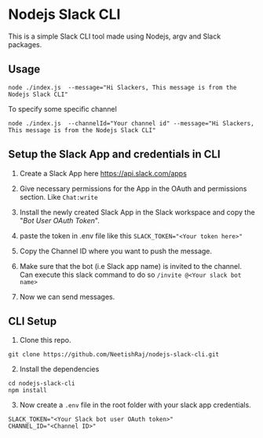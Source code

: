 # Nodejs Slack CLI
This is a simple Slack CLI tool made using Nodejs, argv and Slack packages.

## Usage

```
node ./index.js  --message="Hi Slackers, This message is from the Nodejs Slack CLI"
```

To specify some specific channel
```
node ./index.js  --channelId="Your channel id" --message="Hi Slackers, This message is from the Nodejs Slack CLI"
```


## Setup the Slack App and credentials in CLI

1. Create a Slack App here https://api.slack.com/apps

2. Give necessary permissions for the App in the OAuth and permissions section. Like `Chat:write`

3. Install the newly created Slack App in the Slack workspace and copy the "*Bot User OAuth Token*".

4. paste the token in .env file  like this `SLACK_TOKEN="<Your token here>"`

5. Copy the Channel ID where you want to push the message.

6. Make sure that the bot (i.e Slack app name) is invited to the channel. Can execute this slack command to do so
`/invite @<Your slack bot name>`

7. Now we can send messages.


## CLI Setup

1.  Clone this repo.
```
git clone https://github.com/NeetishRaj/nodejs-slack-cli.git
```

2. Install the dependencies
```
cd nodejs-slack-cli
npm install
```

3. Now create a `.env` file in the root folder with your slack app credentials.
```
SLACK_TOKEN="<Your Slack bot user OAuth token>"
CHANNEL_ID="<Channel ID>"
```
